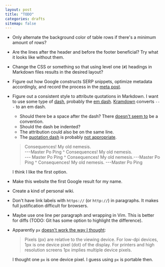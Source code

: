 ```yaml
---
layout: post
title: "TODO"
categories: drafts
sitemap: false
---
```


*   Only alternate the background color of table rows if there's a minimum amount of rows?
*   Are the lines after the header and before the footer beneficial?  Try what it looks
    like without them.
*   Change the CSS or something so that using level one (`#`) headings in Markdown files
    results in the desired layout?
*   Figure out how Google constructs SERP snippets, optimize metadata accordingly, and
    record the process in the [meta post][meta].
*   Figure out a consistent style to attribute quotations in Markdown.  I want to use some
    type of [dash][], probably the [em dash][].  [Kramdown][1] converts `---` to an em
    dash.
    *   Should there be a space after the dash?  There [doesn't seem to][2] be a
        convention.
    *   Should the dash be indented?
    *   The attribution could also be on the same line.
    *   The [quotation dash][] is probably [not appropriate][3].

    >   Consequences! My old nemesis.  
    ---Master Po Ping
    ^
    >   Consequences! My old nemesis.  
    --- Master Po Ping
    ^
    >   Consequences! My old nemesis.---Master Po Ping
    ^
    >   Consequences! My old nemesis. ---Master Po Ping

    I think I like the first option.

*   Make this website the first Google result for my name.
*   Create a kind of personal wiki.
*   Don't have link labels with `https://` (or `http://`) in paragraphs.  It makes full
    justification difficult for browsers.
*   Maybe use one line per paragraph and wrapping in Vim.  This is better for diffs (TODO:
    Git has some option to highlight the difference).
*   Apparently `px` [doesn't work the way I thought][4]:
    >   Pixels (px) are relative to the viewing device.  For low-dpi devices, 1px is one
    >   device pixel (dot) of the display.  For printers and high resolution screens 1px
    >   implies multiple device pixels.

    I thought one `px` is one device pixel.  I guess using `px` is portable then.

[meta]: /jekyll/2017/09/02/meta.html
[dash]: https://en.wikipedia.org/wiki/Dash
[em dash]: https://en.wikipedia.org/wiki/Dash#Em_dash
[1]: https://kramdown.gettalong.org/syntax.html#typographic-symbols
[2]: https://english.stackexchange.com/q/28601
[quotation dash]: https://en.wikipedia.org/wiki/Quotation_mark#Quotation_dash
[3]: https://english.stackexchange.com/q/28601#comment142336_59320
[4]: https://www.w3schools.com/cssref/css_units.asp

<!-- vim: set tw=90 sts=-1 sw=4 et spell: -->
